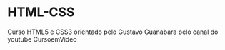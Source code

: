 # HTML-CSS
 Curso HTML5  e CSS3 orientado pelo Gustavo Guanabara pelo canal do youtube CursoemVideo
